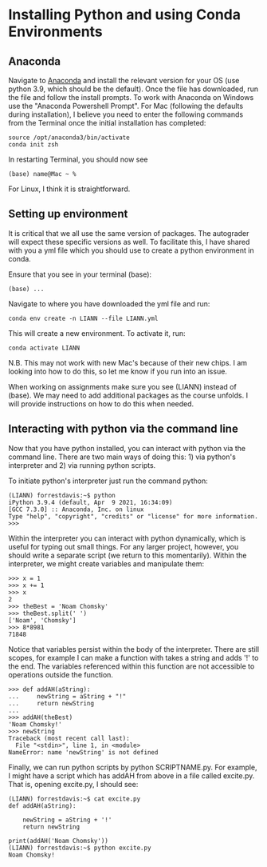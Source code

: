 # Installing Python and using Conda Environments

## Anaconda

Navigate to [Anaconda](https://www.anaconda.com/products/distribution) and install the 
relevant version for your OS (use python 3.9, which should be the default). 
Once the file has downloaded, run the file and 
follow the install prompts. To work with Anaconda on Windows use the "Anaconda Powershell Prompt". For Mac (following the defaults during installation), 
I believe you need to enter the following commands from the Terminal once the initial 
installation has completed:

```
source /opt/anaconda3/bin/activate
conda init zsh
```

In restarting Terminal, you should now see 

```
(base) name@Mac ~ %
```

For Linux, I think it is straightforward. 

## Setting up environment

It is critical that we all use the same version of packages. The autograder will expect 
these specific versions as well. To facilitate this, I have shared with you a 
yml file which you should use to create a python environment in conda. 

Ensure that you see in your terminal (base):

```
(base) ...
```

Navigate to where you have downloaded the yml file and run:

```
conda env create -n LIANN --file LIANN.yml
```

This will create a new environment. To activate it, run:

```
conda activate LIANN
```

N.B. This may not work with new Mac's because of their new chips. I am looking into 
how to do this, so let me know if you run into an issue.

When working on assignments make sure you see (LIANN) instead of (base). We may need 
to add additional packages as the course unfolds. I will provide instructions on how to do 
this when needed. 

## Interacting with python via the command line

Now that you have python installed, you can interact with python via the command line.
There are two main ways of doing this: 1) via python's interpreter and
2) via running python scripts. 

To initiate python's interpreter just run the command python: 

```
(LIANN) forrestdavis:~$ python
iPython 3.9.4 (default, Apr  9 2021, 16:34:09) 
[GCC 7.3.0] :: Anaconda, Inc. on linux
Type "help", "copyright", "credits" or "license" for more information.
>>> 
```

Within the interpreter you can interact with python dynamically, which is useful for 
typing out small things. For any larger project, however, you should write a 
separate script (we return to this momentarily). Within the interpreter, we might 
create variables and manipulate them: 

```
>>> x = 1
>>> x += 1
>>> x
2
>>> theBest = 'Noam Chomsky'
>>> theBest.split(' ')
['Noam', 'Chomsky']
>>> 8*8981
71848
```

Notice that variables persist within the body of the interpreter. There are still scopes,
for example I can make a function with takes a string and adds '!' to the end. The
variables referenced within this function are not accessible to operations outside the 
function.

```
>>> def addAH(aString):
...     newString = aString + "!"
...     return newString
... 
>>> addAH(theBest)
'Noam Chomsky!'
>>> newString
Traceback (most recent call last):
  File "<stdin>", line 1, in <module>
NameError: name 'newString' is not defined
```

Finally, we can run python scripts by python SCRIPTNAME.py. For example, I might 
have a script which has addAH from above in a file called excite.py. That is, 
opening excite.py, I should see: 

```
(LIANN) forrestdavis:~$ cat excite.py
def addAH(aString):

    newString = aString + '!'
    return newString

print(addAH('Noam Chomsky'))
(LIANN) forrestdavis:~$ python excite.py
Noam Chomsky! 
```
